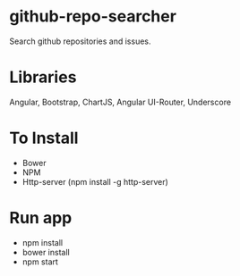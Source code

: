 # github-repo-searcher
Search github repositories and issues.

# Libraries
Angular, Bootstrap, ChartJS, Angular UI-Router, Underscore

# To Install
- Bower
- NPM
- Http-server (npm install -g http-server)

# Run app
- npm install
- bower install
- npm start
